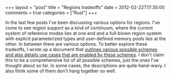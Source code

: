 +++
layout = "post"
title = "Regions tradeoffs"
date = 2012-02-22T17:35:00
comments = true
categories = ["Rust"]
+++

In the last few posts I've been discussing various options for
regions.  I've come to see region support as a kind of continuum,
where the current system of reference modes lies at one end and a
full-blown region system with explicit parameterized types and
user-defined memory pools lies at the other.  In between there are
various options.  To better explore these tradeoffs, I wrote up a
document that
[outlines various possible schemes and also details use cases that are enabled by these schemes][doc].
I don't claim this to be a comprehensive list of all possible schemes,
just the ones I've thought about so far.  In some cases, the
descriptions are quite hand-wavy.  I also think some of them don't
hang together so well.

[doc]: /rust/regions-tradeoffs
